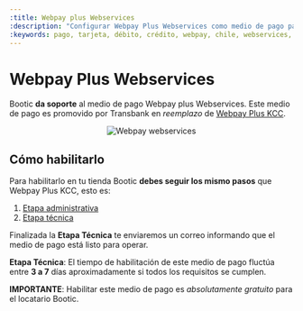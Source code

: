 ```yaml
---
:title: Webpay plus Webservices
:description: "Configurar Webpay Plus Webservices como medio de pago para Chile"
:keywords: pago, tarjeta, débito, crédito, webpay, chile, webservices, checkout, carro, carrito, api, key, certificacion
---
```


# Webpay Plus Webservices

Bootic **da soporte** al medio de pago Webpay plus Webservices. Este medio de pago
es promovido por Transbank en _reemplazo_ de [Webpay Plus KCC][kcc].

<div style="text-align:center">
  <img src="/img/configuracion/wpws-logo.png" alt="Webpay webservices">
</div>

## Cómo habilitarlo

Para habilitarlo en tu tienda Bootic **debes seguir los mismo pasos** que Webpay
Plus KCC, esto es:

1. [ Etapa administrativa ][administrativa]
2. [ Etapa técnica ][tecnica]

Finalizada la **Etapa Técnica** te enviaremos un correo informando que el medio de
pago está listo para operar.

<div class="note info">
<p><strong>Etapa Técnica</strong>: El tiempo de habilitación de este medio de
pago fluctúa entre <strong>3 a 7</strong> días aproximadamente si todos los
requisitos se cumplen.</p>
</div>

**IMPORTANTE**: Habilitar este medio de pago es _absolutamente gratuito_ para el
locatario Bootic.

[kcc]:/es/configuracion/medios-de-pago/webpay
[administrativa]:/es/configuracion/medios-de-pago/webpay#toc_2
[tecnica]:/es/configuracion/medios-de-pago/webpay#toc_7
